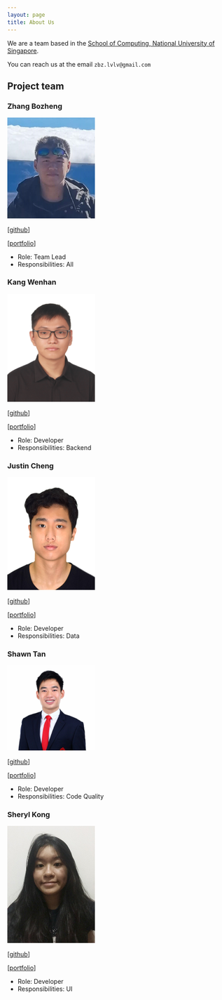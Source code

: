 ```yaml
---
layout: page
title: About Us
---
```


We are a team based in the [School of Computing, National University of Singapore](http://www.comp.nus.edu.sg).

You can reach us at the email `zbz.lvlv@gmail.com`

## Project team

### Zhang Bozheng

<img src="images/zbz-lvlv.png" width="200px">

[[github](https://github.com/zbz-lvlv)]

[[portfolio](team/zbz-lvlv.md)]

* Role: Team Lead
* Responsibilities: All

### Kang Wenhan

<img src="images/onepersonhere.png" width="200px">

[[github](http://github.com/onepersonhere)]

[[portfolio](team/onepersonhere.md)]

* Role: Developer
* Responsibilities: Backend

### Justin Cheng

<img src="images/chustinjeng.png" width="200px">

[[github](http://github.com/Chustinjeng)]

[[portfolio](team/Chustinjeng.md)]

* Role: Developer
* Responsibilities: Data

### Shawn Tan

<img src="images/shawnkai.png" width="200px">

[[github](http://github.com/shawnkai)]

[[portfolio](team/shawnkai.md)]

* Role: Developer
* Responsibilities: Code Quality

### Sheryl Kong

<img src="images/sherylkong18.png" width="200px">

[[github](http://github.com/sherylkong18)]

[[portfolio](team/sherylkong18.md)]

* Role: Developer
* Responsibilities: UI
